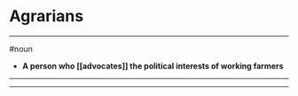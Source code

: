 # Agrarians
---
#noun
- **A person who [[advocates]] the political interests of working farmers**
---
---
